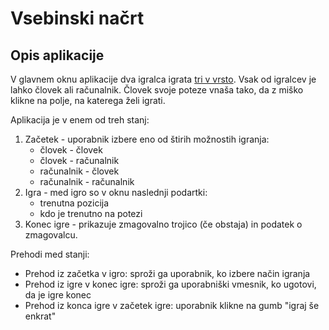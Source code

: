 # Vsebinski načrt

## Opis aplikacije

V glavnem oknu aplikacije dva igralca igrata [tri v vrsto](https://en.wikipedia.org/wiki/Tic-tac-toe). Vsak od igralcev je lahko človek ali računalnik. Človek svoje poteze vnaša tako, da z miško klikne na polje, na katerega želi igrati.

Aplikacija je v enem od treh stanj:

1. Začetek - uporabnik izbere eno od štirih možnostih igranja:
   * človek - človek
   * človek - računalnik
   * računalnik - človek
   * računalnik - računalnik
2. Igra - med igro so v oknu naslednji podartki:
   * trenutna pozicija
   * kdo je trenutno na potezi
3. Konec igre - prikazuje zmagovalno trojico (če obstaja) in podatek o zmagovalcu.

Prehodi med stanji:

* Prehod iz začetka v igro: sproži ga uporabnik, ko izbere način igranja
* Prehod iz igre v konec igre: sproži ga uporabniški vmesnik, ko ugotovi, da je igre konec
* Prehod iz konca igre v začetek igre: uporabnik klikne na gumb "igraj še enkrat"
